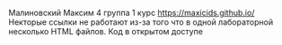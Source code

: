 Малиновский Максим 4 группа 1 курс
https://maxicids.github.io/
Некторые ссылки не работают из-за того что в одной лабораторной несколько HTML файлов. Код в открытом доступе 
